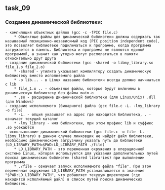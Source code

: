 ## task_09

### Создание динамической библиотеки:
    - компиляция объектных файлов (gcc -c -fPIC file.c)
        * Объектные файлы для динамической библиотеки должны содержать так называемый позиционно-независимый код (PIC position independent code), это позволяет библиотеке подключаться к программе, когда программа загружается в память. Библиотека и программа не являются единой программой, а значит как угодно могут располагаться в памяти относительно друг друга
    - создание динамической библиотеки (gcc -shared -o libmy_library.so file_1.o file_2.o)
        * -shared - утилита указывает компилятору создать динамическую библиотеку вместо исполняемого файла
        * -o lib... - в Linux название библиотеки всегда должно начинаться с lib
        * file_1.o .. - объектные файлы, которые будут включены в динамическую библиотеку без файла main.o
        * .so - расширение динамической библиотеки (для Linux/Unix) .dll (для Windows)
    - создание исполняемого (бинарного) файла (gcc file.c -L. -lmy_library -o file)
        * -L. - опция указывает на адрес где находится библиотека, . - означает текущий каталог 
        * -lmy_library - имя библиотеки, при этом префикс lib и суффикс .so усекаются
    - использование динамической библиотеки (gcc file.c -o file -L. -libmy_library) в данном случае линковщик не найдёт файл библиотеки, необходимо динамическому загрузчику указать путь до библиотеки (LD_LIBRARY_PATH=$PWD:LD_LIBRARY_PATH ./file)
        * LD_LIBRARY_PATH - это переменная окружения в операционной системе Linux, которая используется для указания дополнительных путей поиска динамических библиотек (shared libraries) при выполнении программы
        * ./file - означает запуск исполняемого файла "file". При этом переменная окружения LD_LIBRARY_PATH устанавливается в значение "$PWD:LD_LIBRARY_PATH", что добавляет текущую директорию (где находится исполняемый файл) в список путей поиска динамических библиотек.

